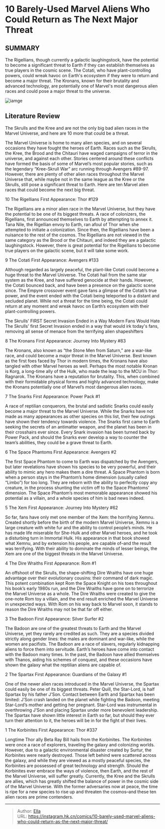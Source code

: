 # 10 Barely-Used Marvel Aliens Who Could Return as The Next Major Threat


## SUMMARY 


 The Rigellians, though currently a galactic laughingstock, have the potential to become a significant threat to Earth if they can establish themselves as true players in the cosmic scene. 
 The Cotati, who have plant-controlling powers, could wreak havoc on Earth&#39;s ecosystem if they were to return and become a major threat. 
 The Kronans, known for their brutality and advanced technology, are potentially one of Marvel&#39;s most dangerous alien races and could pose a major threat to the universe. 

![iamge](https://static1.srcdn.com/wordpress/wp-content/uploads/2017/04/The-Annihilators-Marvel-cosmic-comics.jpg)

## Literature Review

The Skrulls and the Kree and are not the only big bad alien races in the Marvel Universe, and here are 10 more that could be a threat.




The Marvel Universe is home to many alien species, and on several occasions they have fought the heroes of Earth. Races such as the Skrulls, the Kree, the Brood and the Chitauri have waged campaigns of terror in the universe, and against each other. Stories centered around these conflicts have formed the basis of some of Marvel’s most popular stories, such as the legendary “Kree-Skrull War” arc running through Avengers #89-97.
However, there are plenty of other alien races throughout the Marvel Universe that, while maybe not in the same league as the Kree or the Skrulls, still pose a significant threat to Earth. Here are ten Marvel alien races that could become the next big threat.









 








 10  The Rigellians 
First Appearance: Thor #129


 







The Rigellians are a minor alien race in the Marvel Universe, but they have the potential to be one of its biggest threats. A race of colonizers, the Rigellians, first announced themselves to Earth by attempting to annex it. Tana Nile, the Rigellian envoy to Earth, ran afoul of Thor when she attempted to initiate a colonization. Since then, the Rigellians have been a nuisance to the rest of the cosmos. The Rigellians are not viewed in the same category as the Brood or the Chitauri, and indeed they are a galactic laughingstock. However, there is great potential for the Rigellians to become true players on the galactic scene, but it will take some work.





 9  The Cotati 
First Appearance: Avengers #133


 







Although regarded as largely peaceful, the plant-like Cotati could become a huge threat to the Marvel Universe. The Cotati hail from the same star system as the Kree, and have suffered genocide at their hands. However, the Cotati bounced back, and have been a presence on the galactic scene since. The Empyre crossover event gave fans a glimpse of the Cotati’s true power, and the event ended with the Cotati being teleported to a distant and secluded planet. While not a threat for the time being, the Cotati could return at any moment and wreak havoc on Earth’s ecosystem with their plant-controlling powers.
            
 
 The Skrulls&#39; FIRST Secret Invasion Ended in a Way Modern Fans Would Hate 
The Skrulls&#39; first Secret Invasion ended in a way that would irk today&#39;s fans, removing all sense of menace from the terrifying alien shapeshifters 








 8  The Kronans 
First Appearance: Journey Into Mystery #83


 







The Kronans, also known as “the Stone Men from Saturn,” are a war-like race, and could become a major threat in the Marvel Universe. Best known as the first foes faced by Thor in modern times, the Kronans have also tangled with other Marvel heroes as well. Perhaps the most notable Kronan is Korg, a long-time ally of the Hulk, who made the leap to the MCU in Thor: Ragnarok. The Kronans have a reputation for brutality. This, when combined with their formidable physical forms and highly advanced technology, make the Kronans potentially one of Marvel’s most dangerous alien races.





 7  The Snarks 
First Appearance: Power Pack #1


 







A race of reptilian conquerors, the brutal and sadistic Snarks could easily become a major threat to the Marvel Universe. While the Snarks have not made as many appearances as other species on this list, their few outings have shown their tendency towards violence. The Snarks first came to Earth seeking the secrets of an antimatter weapon, and the planet has been in their crosshairs ever since. Every Snark invasion has been turned back by Power Pack, and should the Snarks ever develop a way to counter the team’s abilities, they could be a grave threat to Earth.





 6  The Space Phantoms 
First Appearance: Avengers #2


 







The first Space Phantom to come to Earth was dispatched by the Avengers, but later revelations have shown his species to be very powerful, and their ability to mimic any hero makes them a dire threat. A Space Phantom is born when a person stays in the Phantom’s home dimension (usually called “Limbo”) for too long. They are reborn with the ability to perfectly copy any creature, in the process shunting the victim off to the Space Phantoms’ dimension. The Space Phantom’s most memorable appearance showed his potential as a villain, and a whole species of him is bad news indeed.





 5  The Xem 
First Appearance: Journey Into Mystery #62


 







So far, fans have only met one member of the Xem: the horrifying Xemnu. Created shortly before the birth of the modern Marvel Universe, Xemnu is a large creature with white fur and the ability to control people’s minds. He has made life miserable for She-Hulk and other Marvel heroes, and he took a disturbing turn in Immortal Hulk. His appearance in that book showed what Xemnu, and by extension his people, are capable of–and the result was terrifying. With their ability to dominate the minds of lesser beings, the Xem are one of the biggest threats in the Marvel Universe.





 4  The Dire Wraiths 
First Appearance: Rom #1


 







An offshoot of the Skrulls, the shape-shifting Dire Wraiths have one huge advantage over their evolutionary cousins: their command of dark magic. This potent combination kept Rom the Space Knight on his toes throughout his book’s early 1980s run, and the Dire Wraiths have gone on to terrorize the Marvel Universe as a whole. The Dire Wraiths were created to give the one-note Rom toy a villain, and the end result enriched the Marvel Universe in unexpected ways. With Rom on his way back to Marvel soon, it stands to reason the Dire Wraiths may not be that far off either.





 3  The Badoon 
First Appearance: Silver Surfer #2


 







The Badoon are one of the greatest threats to Earth and the Marvel Universe, yet they rarely are credited as such. They are a species divided strictly along gender lines: the males are dominant and war-like, while the women are pacifists. The Badoon are a race of slavers, regularly kidnapping aliens to force them into servitude. Earth’s heroes have come into contact with the Badoon many times. In the past, the Badoon have allied themselves with Thanos, aiding his schemes of conquest, and these occasions have shown the galaxy what the reptilian aliens are capable of.





 2  The Spartax 
First Appearance: Guardians of the Galaxy #1


 







One of the newer alien races introduced in the Marvel Universe, the Spartax could easily be one of its biggest threats. Peter Quill, the Star-Lord, is half Spartax by his father J’Son. Contact between Earth and Spartax has been limited: J’Son crash landed on the planet while fighting the Badoon, meeting Star-Lord’s mother and getting her pregnant. Star-Lord was instrumental in overthrowing J’Son and placing Spartax under more benevolent leadership. The Spartax have shown little interest in Earth so far, but should they ever turn their attention to it, the heroes will be in for the fight of their lives.





 1  The Korbinites 
First Appearance: Thor #337


 







Longtime Thor ally Beta Ray Bill hails from the Korbinites. The Korbinites were once a race of explorers, traveling the galaxy and colonizing worlds. However, due to a galactic environmental disaster created by Surtur, the Korbinites were nearly destroyed. Those left behind were scattered across the galaxy, and while they are viewed as a mostly peaceful species, the Korbinites are possessed of great technology and strength. Should the Korbinites ever embrace the ways of violence, then Earth, and the rest of the Marvel Universe, will suffer greatly.
Currently, the Kree and the Skrulls are allies, which has greatly shifted the balance of power in the cosmic side of the Marvel Universe. With the former adversaries now at peace, the time is ripe for a new species to rise up and threaten the cosmos–and these ten alien races are prime contenders.

---

> Author: [Ella](https://instagram.hk.cn/)  
> URL: https://instagram.hk.cn/comics/10-barely-used-marvel-aliens-who-could-return-as-the-next-major-threat/  

